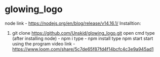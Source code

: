 # glowing_logo
node link - https://nodejs.org/en/blog/release/v14.16.1/
Installtion:
1. git clone https://github.com/Unskid/glowing_logo.git
open cmd 
type (after installing node) - npm i
type - npm install
type npm start
start using the program
video link - https://www.loom.com/share/5c7de65f87fd4f14bcfc4c3e9a945ad1
